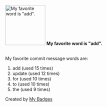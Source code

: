 <img src="https://my-badges.github.io/my-badges/favorite-word.png" alt="My favorite word is &quot;add&quot;." title="My favorite word is &quot;add&quot;." width="128">
<strong>My favorite word is &quot;add&quot;.</strong>
<br><br>

My favorite commit message words are:

1. add (used 15 times)
2. update (used 12 times)
3. for (used 10 times)
4. to (used 10 times)
5. the (used 9 times)


Created by <a href="https://github.com/my-badges/my-badges">My Badges</a>